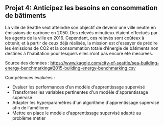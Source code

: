 ## Projet 4: Anticipez les besoins en consommation de bâtiments

La ville de Seattle veut atteindre son objectif de devenir une ville neutre en émissions de carbone en 2050. Des relevés minutieux étaient effectués par les agents de la ville en 2016. Cependant, ces relevés sont coûteux à obtenir, et à partir de ceux déjà réalisés, la mission est d'essayer de prédire les émissions de CO2 et la consommation totale d’énergie de bâtiments non destinés à l'habitation pour lesquels elles n’ont pas encore été mesurées.

Source des données : https://www.kaggle.com/city-of-seattle/sea-building-energy-benchmarking#2015-building-energy-benchmarking.csv

Compétences évaluées :
* Évaluer les performances d’un modèle d'apprentissage supervisé
* Transformer les variables pertinentes d'un modèle d'apprentissage supervisé
* Adapter les hyperparamètres d'un algorithme d'apprentissage supervisé afin de l'améliorer
* Mettre en place le modèle d'apprentissage supervisé adapté au problème métier
